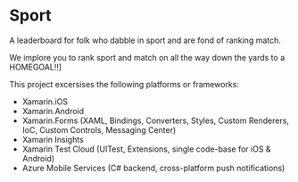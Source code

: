 # Sport
A leaderboard for folk who dabble in sport and are fond of ranking match.

We implore you to rank sport and match on all the way down the yards to a HOMEGOAL!!]

This project excersises the following platforms or frameworks:
- Xamarin.iOS
- Xamarin.Android
- Xamarin.Forms (XAML, Bindings, Converters, Styles, Custom Renderers, IoC, Custom Controls, Messaging Center)
- Xamarin Insights
- Xamarin Test Cloud (UITest, Extensions, single code-base for iOS & Android)
- Azure Mobile Services (C# backend, cross-platform push notifications)